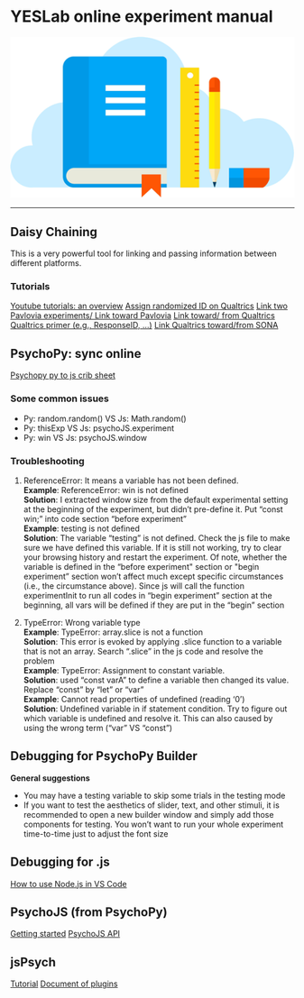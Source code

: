 # YESLab online experiment manual

![img_book](book.png)

---------------------------------------
## Daisy Chaining
This is a very powerful tool for linking and passing information between different platforms.
### Tutorials
[Youtube tutorials: an overview](https://www.youtube.com/watch?v=WpTjVQH-jzw)
[Assign randomized ID on Qualtrics](https://www.qualtrics.com/support/survey-platform/common-use-cases-rc/assigning-randomized-ids-to-respondents/)
[Link two Pavlovia experiments/ Link toward Pavlovia](https://discourse.psychopy.org/t/daisy-chaining-between-2-psychopy-pavlovia-experiments/32750)
[Link toward/ from Qualtrics](https://www.qualtrics.com/support/survey-platform/survey-module/survey-flow/standard-elements/passing-information-through-query-strings/)
[Qualtrics primer (e.g., ResponseID, …)](https://docs.google.com/presentation/d/e/2PACX-1vShEbK65azEWNKDoT4Z8n9raYYg_1Ael0-jHNyiIm7o9_PvBRVTE7w7fOb7WFC_moqaALa6qhxQ_Hcy/pub?start=false&loop=false&delayms=10000&pli=1&slide=id.g4cadf9cf8d_0_0)
[Link Qualtrics toward/from SONA](https://www.sona-systems.com/help/qualtrics/)

## PsychoPy: sync online
[Psychopy py to js crib sheet](https://discourse.psychopy.org/t/psychopy-python-to-javascript-crib-sheet/14601)
### Some common issues
-	Py: random.random() VS Js: Math.random()
-	Py: thisExp VS Js: psychoJS.experiment
-	Py: win VS Js: psychoJS.window

### Troubleshooting
1. ReferenceError: It means a variable has not been defined. \
**Example**: ReferenceError: win is not defined\
**Solution**: I extracted window size from the default experimental setting at the beginning of the experiment, but didn’t pre-define it. Put “const win;” into code section “before experiment”\
**Example**: testing is not defined\
**Solution**: The variable “testing” is not defined. Check the js file to make sure we have defined this variable. If it is still not working, try to clear your browsing history and restart the experiment. Of note, whether the variable is defined in the “before experiment" section or "begin experiment” section won’t affect much except specific circumstances (i.e., the circumstance above). Since js will call the function experimentInit to run all codes in “begin experiment” section at the beginning, all vars will be defined if they are put in the “begin” section

2. TypeError: Wrong variable type \
**Example**: TypeError: array.slice is not a function\
**Solution**: This error is evoked by applying .slice function to a variable that is not an array. Search “.slice” in the js code and resolve the problem\
**Example**: TypeError: Assignment to constant variable.\
**Solution**: used “const varA” to define a variable then changed its value. Replace “const” by “let” or “var”\
**Example**: Cannot read properties of undefined (reading ‘0’)\
**Solution**: Undefined variable in if statement condition. Try to figure out which variable is undefined and resolve it. This can also caused by using the wrong term (“var” VS “const”)

## Debugging for PsychoPy Builder
**General suggestions**
-	You may have a testing variable to skip some trials in the testing mode
-	If you want to test the aesthetics of slider, text, and other stimuli, it is recommended to open a new builder window and simply add those components for testing. You won’t want to run your whole experiment time-to-time just to adjust the font size

## Debugging for .js
[How to use Node.js in VS Code](https://code.visualstudio.com/docs/nodejs/nodejs-tutorial)

## PsychoJS (from PsychoPy)
[Getting started](https://psychopy.github.io/psychojs/index.html)
[PsychoJS API](https://psychopy.github.io/psychojs/module-core.PsychoJS.html)

## jsPsych
[Tutorial](https://www.jspsych.org/7.3/)
[Document of plugins](https://www.jspsych.org/7.3/plugins/html-keyboard-response/)
